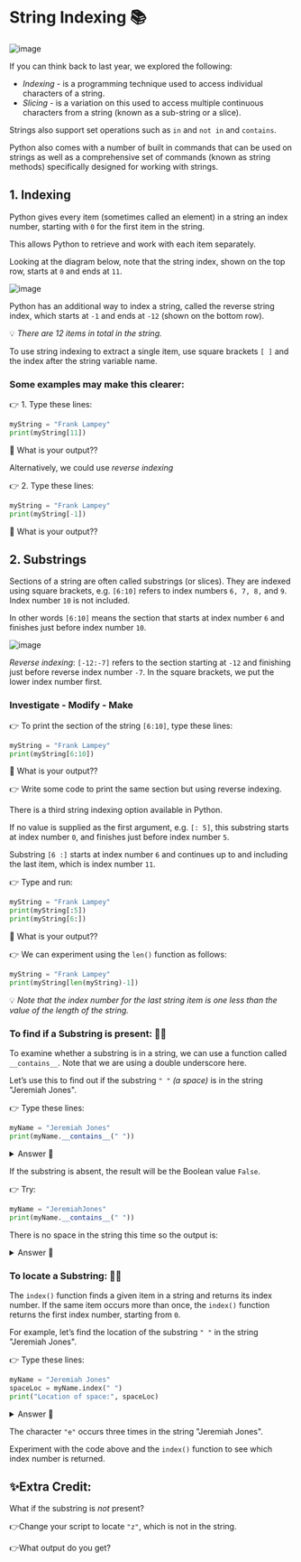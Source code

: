 # String Indexing 📚

![image](https://github.com/user-attachments/assets/974d3822-ccdd-483e-a072-73496d094091)


If you can think back to last year, we explored the following:

- _Indexing_ - is a programming technique used to access individual characters of a string.
- _Slicing_  - is a variation on this used to access multiple continuous characters from a string (known as a sub-string or a slice).

Strings also support set operations such as `in` and `not in` and `contains`.

Python also comes with a number of built in commands that can be used on strings as well as a comprehensive set of commands (known as string methods) specifically designed for 
working with strings.

## 1. Indexing
Python gives every item (sometimes called an element) in a 
string an index number, starting with `0` for the first item in the string. 

This allows Python to retrieve and work with each item separately.

Looking at the diagram below, note that the string index, 
shown on the top row, starts at `0` and ends at `11`. 

![image](https://github.com/user-attachments/assets/a46291ed-7b3f-4b89-bae5-75a9e9d80534)

Python has an additional way to index a string, called the reverse string index, which starts at ``-1`` and ends at ``-12`` (shown on the bottom row). 

💡 _There are 12 items in total in the string._

To use string indexing to extract a single item, use square 
brackets `[ ]` and the index after the string variable name. 

### Some examples may make this clearer:

👉 1. Type these lines:
````py
myString = "Frank Lampey"
print(myString[11])
````
🤔 What is your output??

Alternatively, we could use _reverse indexing_

👉 2. Type these lines:
````py
myString = "Frank Lampey"
print(myString[-1])
````
🤔 What is your output??

## 2. Substrings
Sections of a string are often called substrings (or slices). 
They are indexed using square brackets, e.g. ``[6:10]`` refers to index numbers ``6, 7, 8,`` and ``9``. 
Index number ``10`` is not included. 

In other words ``[6:10]`` means the section that starts 
at index number ``6`` and finishes just before index number ``10``.

![image](https://github.com/user-attachments/assets/f59cf336-4a39-4a1d-8820-5af6afa34c28)


_Reverse indexing_: ``[-12:-7]`` refers to the section starting at ``-12`` and finishing just before reverse index number ``-7``. In the square brackets, we put the lower index number first.

### Investigate - Modify - Make
  
👉 To print the section of the string ``[6:10]``, type these lines:
````py
myString = "Frank Lampey"
print(myString[6:10])
````
🤔 What is your output??

👉 Write some code to print the same section but using 
reverse indexing.

There is a third string indexing option available in Python. 

If no value is supplied as the first argument, e.g. ``[: 5]``, this substring starts at index number ``0``, and finishes just before index number ``5``. 

Substring ``[6 :]`` starts at index number ``6`` and continues up to and including the last item, which is index number ``11``.

👉 Type and run:
````py
myString = "Frank Lampey"
print(myString[:5])
print(myString[6:])
````
🤔 What is your output??

👉 We can experiment using the ``len()`` function as follows:
````py
myString = "Frank Lampey"
print(myString[len(myString)-1])
````


💡 _Note that the index number for the last string item is one 
less than the value of the length of the string._

### To find if a Substring is present: 🕵️‍♂️
To examine whether a substring is in a string, we can use a 
function called ``__contains__``. Note that we are using a 
double underscore here.

Let’s use this to find out if the substring ``" "`` _(a space)_ is in the string "Jeremiah Jones". 

👉 Type these lines:
````py
myName = "Jeremiah Jones"
print(myName.__contains__(" "))
````
<details> 
  <summary> Answer 👀</summary>
  
  The output is the Boolean value ``True`` because the substring is present.
</details>

If the substring is absent, the result will be the Boolean value ``False``. 

👉 Try:

````py
myName = "JeremiahJones"
print(myName.__contains__(" "))
````
There is no space in the string this time so the output is:

<details> 
  <summary> Answer 👀</summary>

  `FALSE`
  
</details>

### To locate a Substring: 🕵️‍♂️

The ``index()`` function finds a given item in a string and returns its index number. If the same item occurs more than once, the ``index()`` function returns the first index number, starting from ``0``.

For example, let’s find the location of the substring ``" "`` in the string "Jeremiah Jones". 

👉 Type these lines:
````py
myName = "Jeremiah Jones"
spaceLoc = myName.index(" ")
print("Location of space:", spaceLoc)
````
<details> 
  <summary> Answer 👀</summary>

The index number for the substring ``" "`` is ``8``. 

This value is assigned to the variable ``spaceLoc``.
  
  
</details>

The character ``"e"`` occurs three times in the string "Jeremiah Jones". 

Experiment with the code above and the ``index()`` function to see which index number is 
returned.

## ✨Extra Credit:

What if the substring is _not_ present?

👉Change your script to locate ``"z"``, which is not in the string. 

👉What output do you get?



